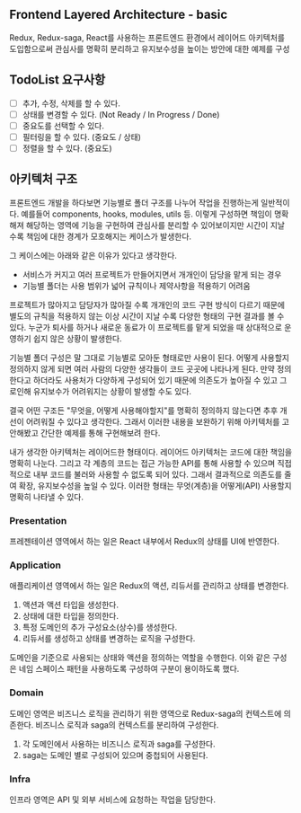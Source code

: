 ## Frontend Layered Architecture - basic

Redux, Redux-saga, React를 사용하는 프론트엔드 환경에서 레이어드 아키텍처를 도입함으로써 관심사를 명확히 분리하고 유지보수성을 높이는 방안에 대한 예제를 구성

## TodoList 요구사항

- [ ] 추가, 수정, 삭제를 할 수 있다.
- [ ] 상태를 변경할 수 있다. (Not Ready / In Progress / Done)
- [ ] 중요도를 선택할 수 있다.
- [ ] 필터링을 할 수 있다. (중요도 / 상태)
- [ ] 정렬을 할 수 있다. (중요도)

## 아키텍처 구조

프론트엔드 개발을 하다보면 기능별로 폴더 구조를 나누어 작업을 진행하는게 일반적이다. 예를들어 components, hooks, modules, utils 등. 이렇게 구성하면 책임이 명확해져 해당하는 영역에 기능을 구현하여 관심사를 분리할 수 있어보이지만 시간이 지날 수록 책임에 대한 경계가 모호해지는 케이스가 발생한다.

그 케이스에는 아래와 같은 이유가 있다고 생각한다.

- 서비스가 커지고 여러 프로젝트가 만들어지면서 개개인이 담당을 맡게 되는 경우
- 기능별 폴더는 사용 범위가 넓어 규칙이나 제약사항을 적용하기 어려움

프로젝트가 많아지고 담당자가 많아질 수록 개개인의 코드 구현 방식이 다르기 때문에 별도의 규칙을 적용하지 않는 이상 시간이 지날 수록 다양한 형태의 구현 결과를 볼 수 있다. 누군가 퇴사를 하거나 새로운 동료가 이 프로젝트를 맡게 되었을 때 상대적으로 운영하기 쉽지 않은 상황이 발생한다.

기능별 폴더 구성은 말 그대로 기능별로 모아둔 형태로만 사용이 된다. 어떻게 사용할지 정의하지 않게 되면 여러 사람의 다양한 생각들이 코드 곳곳에 나타나게 된다. 만약 정의한다고 하더라도 사용처가 다양하게 구성되어 있기 때문에 의존도가 높아질 수 있고 그로인해 유지보수가 어려워지는 상황이 발생할 수도 있다.

결국 어떤 구조든 "무엇을, 어떻게 사용해야할지"를 명확히 정의하지 않는다면 추후 개선이 어려워질 수 있다고 생각한다. 그래서 이러한 내용을 보완하기 위해 아키텍처를 고안해봤고 간단한 예제를 통해 구현해보려 한다.

내가 생각한 아키텍처는 레이어드한 형태이다. 레이어드 아키텍처는 코드에 대한 책임을 명확히 나눈다. 그리고 각 계층의 코드는 접근 가능한 API를 통해 사용할 수 있으며 직접적으로 내부 코드를 불러와 사용할 수 없도록 되어 있다. 그래서 결과적으로 의존도를 줄여 확장, 유지보수성을 높일 수 있다. 이러한 형태는 무엇(계층)을 어떻게(API) 사용할지 명확히 나타낼 수 있다.

### Presentation

프레젠테이션 영역에서 하는 일은 React 내부에서 Redux의 상태를 UI에 반영한다.

### Application

애플리케이션 영역에서 하는 일은 Redux의 액션, 리듀서를 관리하고 상태를 변경한다.

1. 액션과 액션 타입을 생성한다.
2. 상태에 대한 타입을 정의한다.
3. 특정 도메인의 추가 구성요소(상수)를 생성한다.
4. 리듀서를 생성하고 상태를 변경하는 로직을 구성한다.

도메인을 기준으로 사용되는 상태와 액션을 정의하는 역할을 수행한다. 이와 같은 구성은 네임 스페이스 패턴을 사용하도록 구성하여 구분이 용이하도록 했다.

### Domain

도메인 영역은 비즈니스 로직을 관리하기 위한 영역으로 Redux-saga의 컨텍스트에 의존한다. 비즈니스 로직과 saga의 컨텍스트를 분리하여 구성한다.

1. 각 도메인에서 사용하는 비즈니스 로직과 saga를 구성한다.
2. saga는 도메인 별로 구성되어 있으며 중첩되어 사용된다.

### Infra

인프라 영역은 API 및 외부 서비스에 요청하는 작업을 담당한다.
